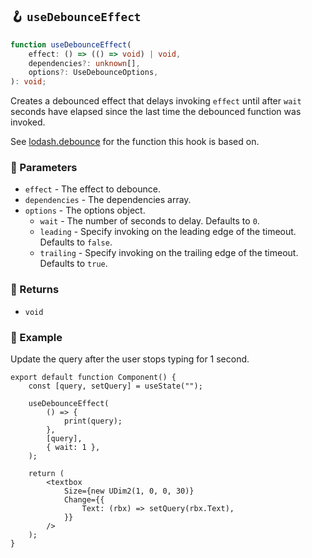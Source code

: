 ## 🪝 `useDebounceEffect`

```ts
function useDebounceEffect(
	effect: () => (() => void) | void,
	dependencies?: unknown[],
	options?: UseDebounceOptions,
): void;
```

Creates a debounced effect that delays invoking `effect` until after `wait` seconds have elapsed since the last time the debounced function was invoked.

See [lodash.debounce](https://lodash.com/docs/4.17.15#debounce) for the function this hook is based on.

### 📕 Parameters

-   `effect` - The effect to debounce.
-   `dependencies` - The dependencies array.
-   `options` - The options object.
    -   `wait` - The number of seconds to delay. Defaults to `0`.
    -   `leading` - Specify invoking on the leading edge of the timeout. Defaults to `false`.
    -   `trailing` - Specify invoking on the trailing edge of the timeout. Defaults to `true`.

### 📗 Returns

-   `void`

### 📘 Example

Update the query after the user stops typing for 1 second.

```tsx
export default function Component() {
	const [query, setQuery] = useState("");

	useDebounceEffect(
		() => {
			print(query);
		},
		[query],
		{ wait: 1 },
	);

	return (
		<textbox
			Size={new UDim2(1, 0, 0, 30)}
			Change={{
				Text: (rbx) => setQuery(rbx.Text),
			}}
		/>
	);
}
```
